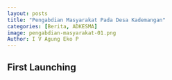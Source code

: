 ```yaml
---
layout: posts
title: "Pengabdian Masyarakat Pada Desa Kademangan"
categories: [Berita, ADKESMA]
image: pengabdian-masyarakat-01.png
Author: I V Agung Eko P
---
```

## First Launching